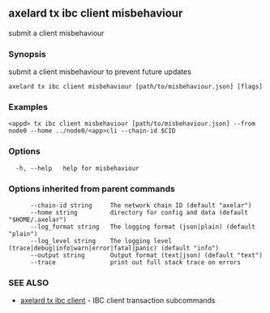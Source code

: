 ## axelard tx ibc client misbehaviour

submit a client misbehaviour

### Synopsis

submit a client misbehaviour to prevent future updates

```
axelard tx ibc client misbehaviour [path/to/misbehaviour.json] [flags]
```

### Examples

```
<appd> tx ibc client misbehaviour [path/to/misbehaviour.json] --from node0 --home ../node0/<app>cli --chain-id $CID
```

### Options

```
  -h, --help   help for misbehaviour
```

### Options inherited from parent commands

```
      --chain-id string     The network chain ID (default "axelar")
      --home string         directory for config and data (default "$HOME/.axelar")
      --log_format string   The logging format (json|plain) (default "plain")
      --log_level string    The logging level (trace|debug|info|warn|error|fatal|panic) (default "info")
      --output string       Output format (text|json) (default "text")
      --trace               print out full stack trace on errors
```

### SEE ALSO

- [axelard tx ibc client](/cli-docs/v0_27_0/axelard_tx_ibc_client) - IBC client transaction subcommands
